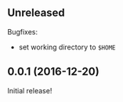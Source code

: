 ## Unreleased

Bugfixes:

  - set working directory to `$HOME`

## 0.0.1 (2016-12-20)

Initial release!
